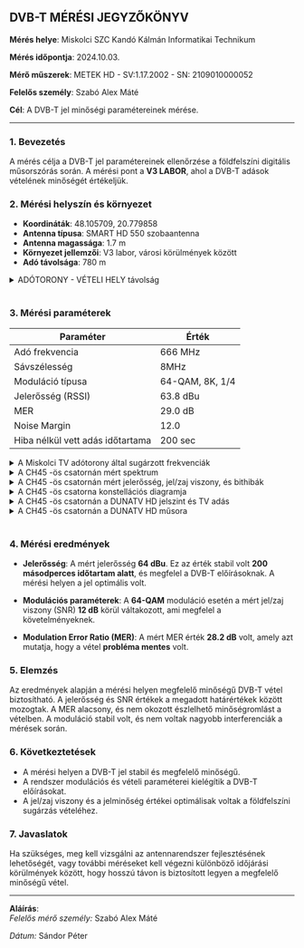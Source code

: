 ## DVB-T MÉRÉSI JEGYZŐKÖNYV

**Mérés helye**: Miskolci SZC Kandó Kálmán Informatikai Technikum  

**Mérés időpontja**: 2024.10.03.  

**Mérő műszerek**: METEK HD - SV:1.17.2002 - SN: 2109010000052  

**Felelős személy**: Szabó Alex Máté

**Cél**: A DVB-T jel minőségi paramétereinek mérése.  


---

### 1. **Bevezetés**

A mérés célja a DVB-T jel paramétereinek ellenőrzése a földfelszíni digitális műsorszórás során. 
A mérési pont a **V3 LABOR**, ahol a DVB-T adások vételének minőségét értékeljük.

### 2. **Mérési helyszín és környezet**

- **Koordináták**: 48.105709, 20.779858
- **Antenna típusa**: SMART HD 550 szobaantenna 
- **Antenna magassága**: 1.7 m
- **Környezet jellemzői**: V3 labor, városi körülmények között  
- **Adó távolsága**: 780 m

<details>   
  <summary> ADÓTORONY - VÉTELI HELY távolság </summary>
  
  <img src="https://github.com/SzAlex04/jegyzokonyv/blob/main/tavolsag.png" alt="TVtorony" />
  
</details>

<br>

### 3. **Mérési paraméterek**

| Paraméter           | Érték |
|---------------------|-------|
| Adó frekvencia       | 666 MHz |
| Sávszélesség         | 8MHz |
| Moduláció típusa     | 64-QAM, 8K, 1/4 |
| Jelerősség (RSSI)    | 63.8 dBu |
| MER                  | 29.0 dB |
| Noise Margin         | 12.0 |
| Hiba nélkül vett adás időtartama | 200 sec |   


<details>   
  <summary> A Miskolci TV adótorony által sugárzott frekvenciák </summary>
  <img src="https://sandorpeteer.github.io/tavkozles/img/miskolciTV.png" alt="Miskolci TV adások" />
</details>

<details>   
  <summary> A CH45 -ös csatornán mért spektrum </summary>
  <img src="https://sandorpeteer.github.io/tavkozles/img/its_snapshot_0001.bmp" alt="CH45" />
</details>

<details>   
  <summary> A CH45 -ös csatornán mért jelerősség, jel/zaj viszony, és bithibák </summary>
  <img src="https://sandorpeteer.github.io/tavkozles/img/its_snapshot_0002.bmp" alt="NOISE MARGIN" />
</details>

<details>   
  <summary> A CH45 -ös csatorna konstellációs diagramja </summary>
  <img src="https://sandorpeteer.github.io/tavkozles/img/its_snapshot_0004.bmp" alt="CONSTELLATION" />
</details>

<details>   
  <summary> A CH45 -ös csatornán a DUNATV HD jelszint és TV adás </summary>
  <img src="https://sandorpeteer.github.io/tavkozles/img/its_snapshot_0003.bmp" alt="DUNATV" />
</details>

<details>   
  <summary> A CH45 -ös csatornán a DUNATV HD műsora </summary>
  <img src="https://sandorpeteer.github.io/tavkozles/img/its_snapshot_0005.bmp" alt="DUNATV" />
</details>

<br>

### 4. **Mérési eredmények**

- **Jelerősség**: A mért jelerősség **64 dBu**. Ez az érték stabil volt **200 másodperces időtartam alatt**, és megfelel a DVB-T előírásoknak. A mérési helyen a jel optimális volt.  
  
- **Modulációs paraméterek**: A **64-QAM** moduláció esetén a mért jel/zaj viszony (SNR) **12 dB** körül váltakozott, ami megfelel a követelményeknek.  

- **Modulation Error Ratio (MER)**: A mért MER érték **28.2 dB** volt, amely azt mutatja, hogy a vétel **probléma mentes** volt.  

### 5. **Elemzés**

Az eredmények alapján a mérési helyen megfelelő minőségű DVB-T vétel biztosítható. A jelerősség és SNR értékek a megadott határértékek között mozogtak. A MER alacsony, és nem okozott észlelhető minőségromlást a vételben. A moduláció stabil volt, és nem voltak nagyobb interferenciák a mérések során.  

### 6. **Következtetések**

- A mérési helyen a DVB-T jel stabil és megfelelő minőségű.  
- A rendszer modulációs és vételi paraméterei kielégítik a DVB-T előírásokat.  
- A jel/zaj viszony és a jelminőség értékei optimálisak voltak a földfelszíni sugárzás vételéhez.  

### 7. **Javaslatok**

Ha szükséges, meg kell vizsgálni az antennarendszer fejlesztésének lehetőségét, vagy további méréseket kell végezni különböző időjárási körülmények között, hogy hosszú távon is biztosított legyen a megfelelő minőségű vétel.

---

**Aláírás**:  
*Felelős mérő személy:* Szabó Alex Máté

*Dátum:* Sándor Péter

